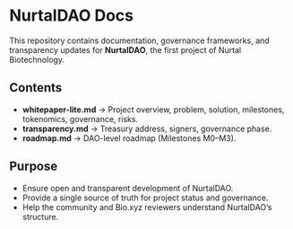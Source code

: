 # NurtalDAO Docs

This repository contains documentation, governance frameworks, and transparency updates for **NurtalDAO**, the first project of Nurtal Biotechnology.

## Contents
- **whitepaper-lite.md** → Project overview, problem, solution, milestones, tokenomics, governance, risks.  
- **transparency.md** → Treasury address, signers, governance phase.  
- **roadmap.md** → DAO-level roadmap (Milestones M0–M3).  

## Purpose
- Ensure open and transparent development of NurtalDAO.  
- Provide a single source of truth for project status and governance.  
- Help the community and Bio.xyz reviewers understand NurtalDAO’s structure.  
